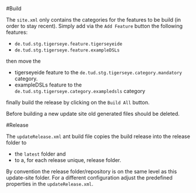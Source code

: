 #Build

The `site.xml` only contains the categories for the features to be build (in order to stay recent).
Simply add via the `Add Feature` button the following features:

* `de.tud.stg.tigerseye.feature.tigerseyeide`
* `de.tud.stg.tigerseye.feature.exampleDSLs`

then move the
 
* tigerseyeide feature to the `de.tud.stg.tigerseye.category.mandatory` category.
* exampleDSLs feature to the `de.tud.stg.tigerseye.category.exampledsls` category

finally build the release by clicking on the `Build All` button.

Before building a new update site old generated files should be deleted.

#Release 

The `updateRelease.xml` ant build file copies the build release into the release folder to

* the `latest` folder and
* to a, for each release unique, release folder.

By convention the release folder/repository is on the same level as this update-site folder.
For a different configuration adjust the predefined properties in the  `updateRelease.xml`. 